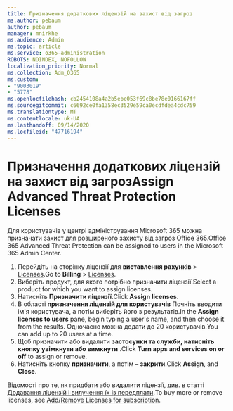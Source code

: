 ```yaml
---
title: Призначення додаткових ліцензій на захист від загроз
ms.author: pebaum
author: pebaum
manager: mnirkhe
ms.audience: Admin
ms.topic: article
ms.service: o365-administration
ROBOTS: NOINDEX, NOFOLLOW
localization_priority: Normal
ms.collection: Adm_O365
ms.custom:
- "9003019"
- "5778"
ms.openlocfilehash: cb2454108a4a2b5ebe053f69c8be78e0166167ff
ms.sourcegitcommit: c6692ce0fa1358ec3529e59ca0ecdfdea4cdc759
ms.translationtype: MT
ms.contentlocale: uk-UA
ms.lasthandoff: 09/14/2020
ms.locfileid: "47716194"
---
```

# <a name="assign-advanced-threat-protection-licenses"></a><span data-ttu-id="2dd10-102">Призначення додаткових ліцензій на захист від загроз</span><span class="sxs-lookup"><span data-stu-id="2dd10-102">Assign Advanced Threat Protection Licenses</span></span>

<span data-ttu-id="2dd10-103">Для користувачів у центрі адміністрування Microsoft 365 можна призначати захист для розширеного захисту від загроз Office 365.</span><span class="sxs-lookup"><span data-stu-id="2dd10-103">Office 365 Advanced Threat Protection can be assigned to users in the Microsoft 365 Admin Center.</span></span>

1. <span data-ttu-id="2dd10-104">Перейдіть на сторінку ліцензії для **виставлення рахунків**  >  [Licenses](https://go.microsoft.com/fwlink/p/?linkid=842264).</span><span class="sxs-lookup"><span data-stu-id="2dd10-104">Go to **Billing** > [Licenses](https://go.microsoft.com/fwlink/p/?linkid=842264).</span></span>
2. <span data-ttu-id="2dd10-105">Виберіть продукт, для якого потрібно призначити ліцензії.</span><span class="sxs-lookup"><span data-stu-id="2dd10-105">Select a product for which you want to assign licenses.</span></span>
3. <span data-ttu-id="2dd10-106">Натисніть **Призначити ліцензії**.</span><span class="sxs-lookup"><span data-stu-id="2dd10-106">Click **Assign licenses**.</span></span>
4. <span data-ttu-id="2dd10-107">В області **призначення ліцензій для користувачів**  Почніть вводити ім'я користувача, а потім виберіть його з результатів.</span><span class="sxs-lookup"><span data-stu-id="2dd10-107">In the **Assign licenses to users**  pane, begin typing a user's name, and then choose it from the results.</span></span> <span data-ttu-id="2dd10-108">Одночасно можна додати до 20 користувачів.</span><span class="sxs-lookup"><span data-stu-id="2dd10-108">You can add up to 20 users at a time.</span></span>
5. <span data-ttu-id="2dd10-109">Щоб призначити або видалити **застосунки та служби, натисніть кнопку увімкнути або вимкнути**  .</span><span class="sxs-lookup"><span data-stu-id="2dd10-109">Click **Turn apps and services on or off**  to assign or remove.</span></span>
6. <span data-ttu-id="2dd10-110">Натисніть кнопку **призначити**, а потім –  **закрити**.</span><span class="sxs-lookup"><span data-stu-id="2dd10-110">Click **Assign**, and  **Close**.</span></span>

<span data-ttu-id="2dd10-111">Відомості про те, як придбати або видалити ліцензії, див. в статті [Додавання ліцензій і вилучення їх із передплати](https://docs.microsoft.com/microsoft-365/commerce/licenses/buy-licenses?view=o365-worldwide#add-or-remove-licenses-for-your-business-subscription).</span><span class="sxs-lookup"><span data-stu-id="2dd10-111">To buy more or remove licenses, see [Add/Remove Licenses for subscription](https://docs.microsoft.com/microsoft-365/commerce/licenses/buy-licenses?view=o365-worldwide#add-or-remove-licenses-for-your-business-subscription).</span></span>